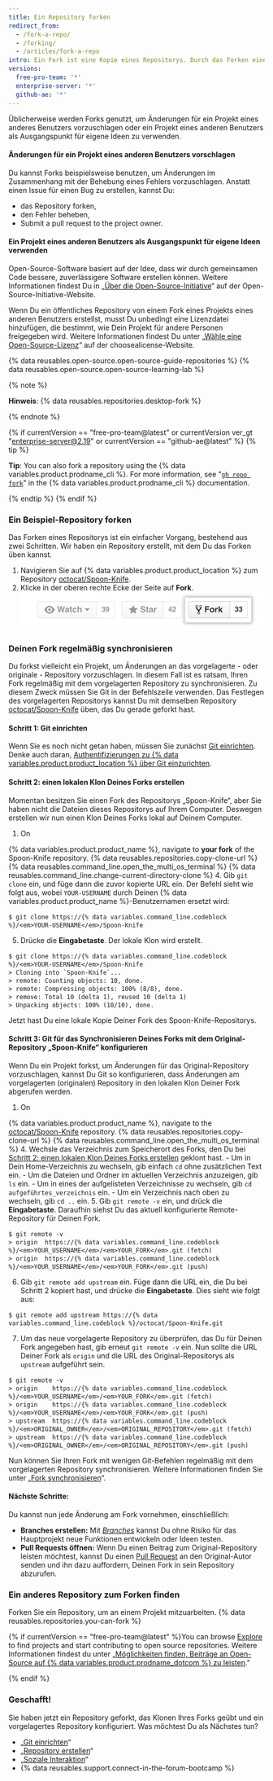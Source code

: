 ```yaml
---
title: Ein Repository forken
redirect_from:
  - /fork-a-repo/
  - /forking/
  - /articles/fork-a-repo
intro: Ein Fork ist eine Kopie eines Repositorys. Durch das Forken eines Repositorys kannst Du Änderungen uneingeschränkt testen, ohne Auswirkungen auf das Originalprojekt.
versions:
  free-pro-team: '*'
  enterprise-server: '*'
  github-ae: '*'
---
```


Üblicherweise werden Forks genutzt, um Änderungen für ein Projekt eines anderes Benutzers vorzuschlagen oder ein Projekt eines anderen Benutzers als Ausgangspunkt für eigene Ideen zu verwenden.

#### Änderungen für ein Projekt eines anderen Benutzers vorschlagen

Du kannst Forks beispielsweise benutzen, um Änderungen im Zusammenhang mit der Behebung eines Fehlers vorzuschlagen. Anstatt einen Issue für einen Bug zu erstellen, kannst Du:

- das Repository forken,
- den Fehler beheben,
- Submit a pull request to the project owner.

#### Ein Projekt eines anderen Benutzers als Ausgangspunkt für eigene Ideen verwenden

Open-Source-Software basiert auf der Idee, dass wir durch gemeinsamen Code bessere, zuverlässigere Software erstellen können. Weitere Informationen findest Du in „[Über die Open-Source-Initiative](http://opensource.org/about)“ auf der Open-Source-Initiative-Website.

Wenn Du ein öffentliches Repository von einem Fork eines Projekts eines anderen Benutzers erstellst, musst Du unbedingt eine Lizenzdatei hinzufügen, die bestimmt, wie Dein Projekt für andere Personen freigegeben wird. Weitere Informationen findest Du unter „[Wähle eine Open-Source-Lizenz](http://choosealicense.com/)“ auf der choosealicense-Website.

{% data reusables.open-source.open-source-guide-repositories %} {% data reusables.open-source.open-source-learning-lab %}

{% note %}

**Hinweis**: {% data reusables.repositories.desktop-fork %}

{% endnote %}

{% if currentVersion == "free-pro-team@latest" or currentVersion ver_gt "enterprise-server@2.19" or currentVersion == "github-ae@latest" %}
{% tip %}

**Tip**: You can also fork a repository using the {% data variables.product.prodname_cli %}. For more information, see "[`gh repo fork`](https://cli.github.com/manual/gh_repo_fork)" in the {% data variables.product.prodname_cli %} documentation.

{% endtip %}
{% endif %}

### Ein Beispiel-Repository forken

Das Forken eines Repositorys ist ein einfacher Vorgang, bestehend aus zwei Schritten. Wir haben ein Repository erstellt, mit dem Du das Forken üben kannst.

1. Navigieren Sie auf {% data variables.product.product_location %} zum Repository [octocat/Spoon-Knife](https://github.com/octocat/Spoon-Knife).
2. Klicke in der oberen rechte Ecke der Seite auf **Fork**. ![Schaltfläche „Fork“ (Fork)](/assets/images/help/repository/fork_button.jpg)

### Deinen Fork regelmäßig synchronisieren

Du forkst vielleicht ein Projekt, um Änderungen an das vorgelagerte - oder originale - Repository vorzuschlagen. In diesem Fall ist es ratsam, Ihren Fork regelmäßig mit dem vorgelagerten Repository zu synchronisieren. Zu diesem Zweck müssen Sie Git in der Befehlszeile verwenden. Das Festlegen des vorgelagerten Repositorys kannst Du mit demselben Repository [octocat/Spoon-Knife](https://github.com/octocat/Spoon-Knife) üben, das Du gerade geforkt hast.

#### Schritt 1: Git einrichten

Wenn Sie es noch nicht getan haben, müssen Sie zunächst [Git einrichten](/articles/set-up-git). Denke auch daran, [Authentifizierungen zu {% data variables.product.product_location %} über Git einzurichten](/articles/set-up-git#next-steps-authenticating-with-github-from-git).

#### Schritt 2: einen lokalen Klon Deines Forks erstellen

Momentan besitzen Sie einen Fork des Repositorys „Spoon-Knife“, aber Sie haben nicht die Dateien dieses Repositorys auf Ihrem Computer. Deswegen erstellen wir nun einen Klon Deines Forks lokal auf Deinem Computer.

1. On

{% data variables.product.product_name %}, navigate to **your fork** of the Spoon-Knife repository.
{% data reusables.repositories.copy-clone-url %}
{% data reusables.command_line.open_the_multi_os_terminal %}
{% data reusables.command_line.change-current-directory-clone %}
4. Gib `git clone` ein, und füge dann die zuvor kopierte URL ein. Der Befehl sieht wie folgt aus, wobei `YOUR-USERNAME` durch Deinen {% data variables.product.product_name %}-Benutzernamen ersetzt wird:
  ```shell
  $ git clone https://{% data variables.command_line.codeblock %}/<em>YOUR-USERNAME</em>/Spoon-Knife
  ```

5. Drücke die **Eingabetaste**. Der lokale Klon wird erstellt.
  ```shell
  $ git clone https://{% data variables.command_line.codeblock %}/<em>YOUR-USERNAME</em>/Spoon-Knife
  > Cloning into `Spoon-Knife`...
  > remote: Counting objects: 10, done.
  > remote: Compressing objects: 100% (8/8), done.
  > remove: Total 10 (delta 1), reused 10 (delta 1)
  > Unpacking objects: 100% (10/10), done.
  ```

Jetzt hast Du eine lokale Kopie Deiner Fork des Spoon-Knife-Repositorys.

#### Schritt 3: Git für das Synchronisieren Deines Forks mit dem Original-Repository „Spoon-Knife“ konfigurieren

Wenn Du ein Projekt forkst, um Änderungen für das Original-Repository vorzuschlagen, kannst Du Git so konfigurieren, dass Änderungen am vorgelagerten (originalen) Repository in den lokalen Klon Deiner Fork abgerufen werden.

1. On

{% data variables.product.product_name %}, navigate to the [octocat/Spoon-Knife](https://github.com/octocat/Spoon-Knife) repository.
{% data reusables.repositories.copy-clone-url %}
{% data reusables.command_line.open_the_multi_os_terminal %}
4. Wechsle das Verzeichnis zum Speicherort des Forks, den Du bei [Schritt 2: einen lokalen Klon Deines Forks erstellen](#step-2-create-a-local-clone-of-your-fork) geklont hast.
    - Um in Dein Home-Verzeichnis zu wechseln, gib einfach `cd` ohne zusätzlichen Text ein.
    - Um die Dateien und Ordner im aktuellen Verzeichnis anzuzeigen, gib `ls` ein.
    - Um in eines der aufgelisteten Verzeichnisse zu wechseln, gib `cd aufgeführtes_verzeichnis` ein.
    - Um ein Verzeichnis nach oben zu wechseln, gib `cd ..` ein.
5. Gib `git remote -v` ein, und drück die **Eingabetaste**. Daraufhin siehst Du das aktuell konfigurierte Remote-Repository für Deinen Fork.
  ```shell
  $ git remote -v
  > origin  https://{% data variables.command_line.codeblock %}/<em>YOUR_USERNAME</em>/<em>YOUR_FORK</em>.git (fetch)
  > origin  https://{% data variables.command_line.codeblock %}/<em>YOUR_USERNAME</em>/<em>YOUR_FORK</em>.git (push)
  ```

6. Gib `git remote add upstream` ein. Füge dann die URL ein, die Du bei Schritt 2 kopiert hast, und drücke die **Eingabetaste**. Dies sieht wie folgt aus:
  ```shell
  $ git remote add upstream https://{% data variables.command_line.codeblock %}/octocat/Spoon-Knife.git
  ```

7. Um das neue vorgelagerte Repository zu überprüfen, das Du für Deinen Fork angegeben hast, gib erneut `git remote -v` ein. Nun sollte die URL Deiner Fork als `origin` und die URL des Original-Repositorys als `upstream` aufgeführt sein.
  ```shell
  $ git remote -v
  > origin    https://{% data variables.command_line.codeblock %}/<em>YOUR_USERNAME</em>/<em>YOUR_FORK</em>.git (fetch)
  > origin    https://{% data variables.command_line.codeblock %}/<em>YOUR_USERNAME</em>/<em>YOUR_FORK</em>.git (push)
  > upstream  https://{% data variables.command_line.codeblock %}/<em>ORIGINAL_OWNER</em>/<em>ORIGINAL_REPOSITORY</em>.git (fetch)
  > upstream  https://{% data variables.command_line.codeblock %}/<em>ORIGINAL_OWNER</em>/<em>ORIGINAL_REPOSITORY</em>.git (push)
  ```

Nun können Sie Ihren Fork mit wenigen Git-Befehlen regelmäßig mit dem vorgelagerten Repository synchronisieren. Weitere Informationen finden Sie unter „[Fork synchronisieren](/articles/syncing-a-fork)“.

#### Nächste Schritte:

Du kannst nun jede Änderung am Fork vornehmen, einschließlich:

- **Branches erstellen:** Mit [*Branches*](/articles/creating-and-deleting-branches-within-your-repository/) kannst Du ohne Risiko für das Hauptprojekt neue Funktionen entwickeln oder Ideen testen.
- **Pull Requests öffnen:** Wenn Du einen Beitrag zum Original-Repository leisten möchtest, kannst Du einen [Pull Request](/articles/about-pull-requests) an den Original-Autor senden und ihn dazu auffordern, Deinen Fork in sein Repository abzurufen.

### Ein anderes Repository zum Forken finden

Forken Sie ein Repository, um an einem Projekt mitzuarbeiten. {% data reusables.repositories.you-can-fork %}

{% if currentVersion == "free-pro-team@latest" %}You can browse [Explore](https://github.com/explore) to find projects and start contributing to open source repositories. Weitere Informationen findest du unter „[Möglichkeiten finden, Beiträge an Open-Source auf {% data variables.product.prodname_dotcom %} zu leisten](/github/getting-started-with-github/finding-ways-to-contribute-to-open-source-on-github)."

{% endif %}

### Geschafft!

Sie haben jetzt ein Repository geforkt, das Klonen Ihres Forks geübt und ein vorgelagertes Repository konfiguriert. Was möchtest Du als Nächstes tun?

- „[Git einrichten](/articles/set-up-git)“
- „[Repository erstellen](/articles/create-a-repo)“
- „[Soziale Interaktion](/articles/be-social)“
- {% data reusables.support.connect-in-the-forum-bootcamp %}
